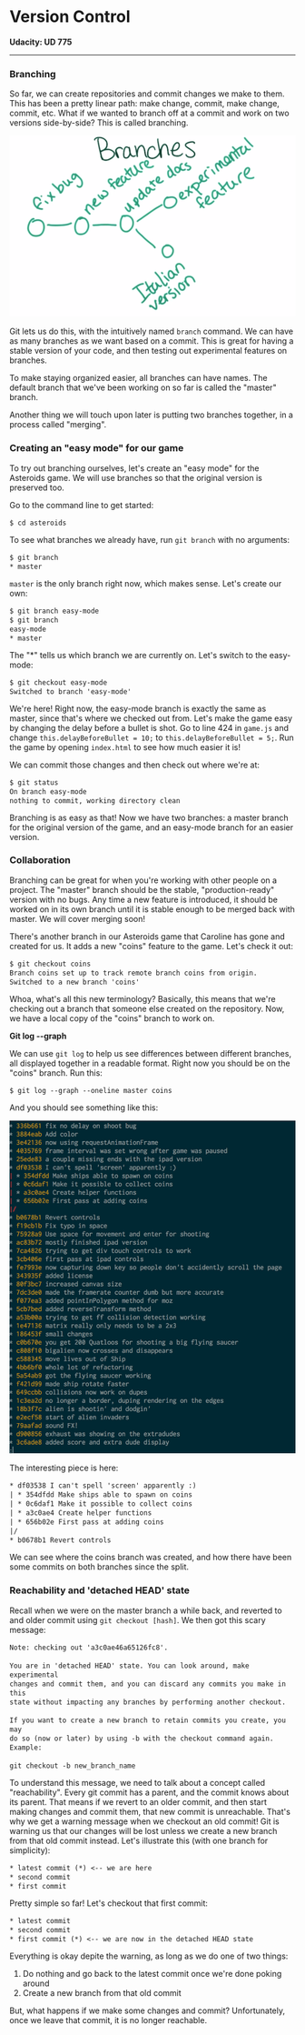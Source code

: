 # Version Control

**Udacity: UD 775**

---

### Branching

So far, we can create repositories and commit changes we make to them. This has been a pretty linear path: make change, commit, make change, commit, etc. What if we wanted to branch off at a commit and work on two versions side-by-side? This is called branching.

![branching](../img/branch.png)

Git lets us do this, with the intuitively named `branch` command. We can have as many branches as we want based on a commit. This is great for having a stable version of your code, and then testing out experimental features on branches.

To make staying organized easier, all branches can have names. The default branch that we've been working on so far is called the "master" branch.

Another thing we will touch upon later is putting two branches together, in a process called "merging".

### Creating an "easy mode" for our game

To try out branching ourselves, let's create an "easy mode" for the Asteroids game. We will use branches so that the original version is preserved too.

Go to the command line to get started:

    $ cd asteroids
    
To see what branches we already have, run `git branch` with no arguments:

    $ git branch
    * master

`master` is the only branch right now, which makes sense. Let's create our own:

    $ git branch easy-mode
    $ git branch
    easy-mode
    * master
    
The "*" tells us which branch we are currently on. Let's switch to the easy-mode:

    $ git checkout easy-mode
    Switched to branch 'easy-mode'

We're here! Right now, the easy-mode branch is exactly the same as master, since that's where we checked out from. Let's make the game easy by changing the delay before a bullet is shot. Go to line 424 in `game.js` and change `this.delayBeforeBullet = 10;` to `this.delayBeforeBullet = 5;`. Run the game by opening `index.html` to see how much easier it is!

We can commit those changes and then check out where we're at:

    $ git status
    On branch easy-mode
    nothing to commit, working directory clean
    
Branching is as easy as that! Now we have two branches: a master branch for the original version of the game, and an easy-mode branch for an easier version.

### Collaboration

Branching can be great for when you're working with other people on a project. The "master" branch should be the stable, "production-ready" version with no bugs. Any time a new feature is introduced, it should be worked on in its own branch until it is stable enough to be merged back with master. We will cover merging soon!

There's another branch in our Asteroids game that Caroline has gone and created for us. It adds a new "coins" feature to the game. Let's check it out:

    $ git checkout coins
    Branch coins set up to track remote branch coins from origin.
    Switched to a new branch 'coins'
    
Whoa, what's all this new terminology? Basically, this means that we're checking out a branch that someone else created on the repository. Now, we have a local copy of the "coins" branch to work on.

**Git log --graph**

We can use `git log` to help us see differences between different branches, all displayed together in a readable format. Right now you should be on the "coins" branch. Run this:

    $ git log --graph --oneline master coins
    
And you should see something like this:

![graph](../img/graph.png)

The interesting piece is here:

    * df03538 I can't spell 'screen' apparently :)
    | * 354dfdd Make ships able to spawn on coins
    | * 0c6daf1 Make it possible to collect coins
    | * a3c0ae4 Create helper functions
    | * 656b02e First pass at adding coins
    |/
    * b0678b1 Revert controls
    
We can see where the coins branch was created, and how there have been some commits on both branches since the split.

### Reachability and 'detached HEAD' state

Recall when we were on the master branch a while back, and reverted to and older commit using `git checkout [hash]`. We then got this scary message:

    Note: checking out 'a3c0ae46a65126fc8'.

    You are in 'detached HEAD' state. You can look around, make experimental
    changes and commit them, and you can discard any commits you make in this
    state without impacting any branches by performing another checkout.

    If you want to create a new branch to retain commits you create, you may
    do so (now or later) by using -b with the checkout command again. Example:

    git checkout -b new_branch_name

To understand this message, we need to talk about a concept called "reachability". Every git commit has a parent, and the commit knows about its parent. That means if we revert to an older commit, and then start making changes and commit them, that new commit is unreachable. That's why we get a warning message when we checkout an old commit! Git is warning us that our changes will be lost unless we create a new branch from that old commit instead. Let's illustrate this (with one branch for simplicity):

    * latest commit (*) <-- we are here
    * second commit
    * first commit
    
Pretty simple so far! Let's checkout that first commit:

    * latest commit
    * second commit
    * first commit (*) <-- we are now in the detached HEAD state
    
Everything is okay depite the warning, as long as we do one of two things:

1. Do nothing and go back to the latest commit once we're done poking around
2. Create a new branch from that old commit

But, what happens if we make some changes and commit? Unfortunately, once we leave that commit, it is no longer reachable.